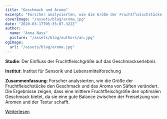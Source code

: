 ```yaml
---
title: "Geschmack und Aroma"
excerpt: "Forscher analysierten, wie die Größe der Fruchtfleischstücke den Geschmack und das Aroma von Säften verändert. Die Ergebnisse zeigen, dass eine mittlere Fruchtfleischgröße den optimalen Geschmack bietet, da sie eine gute Balance zwischen der Freisetzung von Aromen und der Textur schafft."
coverImage: "/assets/blog/aroma.jpg"
date: "2020-03-17T05:35:07.322Z"
author:
  name: "Anna Nass"
  picture: "/assets/blog/authors/an.jpg"
ogImage:
  url: "/assets/blog/aroma.jpg"
---
```


**Studie**: Der Einfluss der Fruchtfleischgröße auf das Geschmackserlebnis

**Institut**: Institut für Sensorik und Lebensmittelforschung

**Zusammenfassung**: Forscher analysierten, wie die Größe der Fruchtfleischstücke den Geschmack und das Aroma von Säften verändert. Die Ergebnisse zeigen, dass eine mittlere Fruchtfleischgröße den optimalen Geschmack bietet, da sie eine gute Balance zwischen der Freisetzung von Aromen und der Textur schafft.

[Weiterlesen]()

